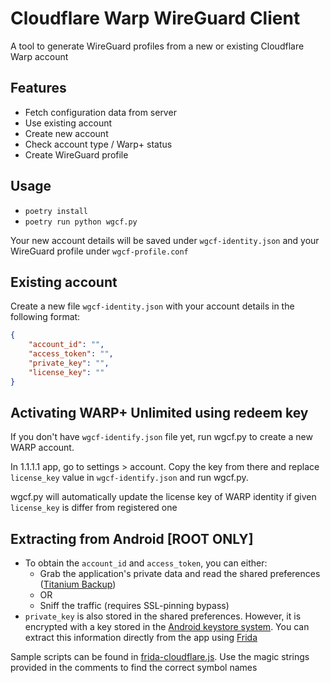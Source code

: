# Cloudflare Warp WireGuard Client
A tool to generate WireGuard profiles from a new or existing Cloudflare Warp account

## Features
- Fetch configuration data from server
- Use existing account
- Create new account
- Check account type / Warp+ status
- Create WireGuard profile

## Usage
- `poetry install`
- `poetry run python wgcf.py`

Your new account details will be saved under `wgcf-identity.json` and your WireGuard profile under `wgcf-profile.conf`

## Existing account
Create a new file `wgcf-identity.json` with your account details in the following format:
```json
{
    "account_id": "",
    "access_token": "",
    "private_key": "",
    "license_key": ""
}
```

## Activating WARP+ Unlimited using redeem key
If you don't have `wgcf-identify.json` file yet, run wgcf.py to create a new WARP account.

In 1.1.1.1 app, go to settings > account. Copy the key from there and replace `license_key` value in `wgcf-identify.json` and run wgcf.py.

wgcf.py will automatically update the license key of WARP identity if given `license_key` is differ from registered one  

## Extracting from Android [ROOT ONLY]
- To obtain the `account_id` and `access_token`, you can either:
  - Grab the application's private data and read the shared preferences ([Titanium Backup](https://play.google.com/store/apps/details?id=com.keramidas.TitaniumBackup))
  - OR
  - Sniff the traffic (requires SSL-pinning bypass)
- `private_key` is also stored in the shared preferences. However, it is encrypted with a key stored in the [Android keystore system](https://developer.android.com/training/articles/keystore). You can extract this information directly from the app using [Frida](https://github.com/frida/frida)

Sample scripts can be found in [frida-cloudflare.js](frida-cloudflare.js). Use the magic strings provided in the comments to find the correct symbol names
